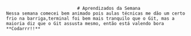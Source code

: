                                # Aprendizados da Semana
    Nessa semana comecei bem animado pois aulas técnicas me dão um certo frio na barriga,terminal foi bem mais tranquilo que o Git, mas a maioria diz que o Git assusta mesmo, então está valendo bora **Codarrr!!**